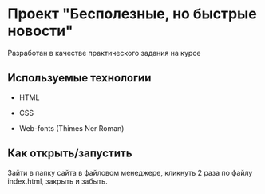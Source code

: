 # Проект "Бесполезные, но быстрые новости"

Разработан в качестве практического задания на курсе 

## Используемые технологии

* HTML

* CSS

* Web-fonts (Thimes Ner Roman)

## Как открыть/запустить

Зайти в папку сайта в файловом менеджере, кликнуть 2 раза по файлу index.html, закрыть и забыть.